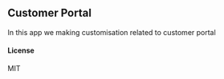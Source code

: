 ## Customer Portal

In this app we making customisation related to customer portal

#### License

MIT